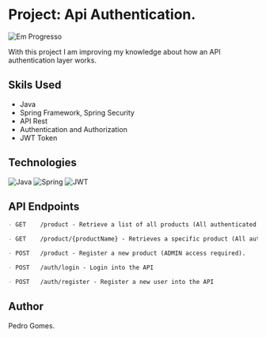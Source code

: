 # Project: Api Authentication.

![Em Progresso](https://img.shields.io/badge/STATUS-Done-green)

With this project I am improving my knowledge about how an API authentication layer works.

## Skils Used
- Java
- Spring Framework, Spring Security
- API Rest
- Authentication and Authorization
- JWT Token

## Technologies
![Java](https://img.shields.io/badge/java-%23ED8B00.svg?style=for-the-badge&logo=openjdk&logoColor=white)
![Spring](https://img.shields.io/badge/spring-%236DB33F.svg?style=for-the-badge&logo=spring&logoColor=white)
![JWT](https://img.shields.io/badge/JWT-black?style=for-the-badge&logo=JSON%20web%20tokens)

## API Endpoints

```markdown
- GET    /product - Retrieve a list of all products (All authenticated users)

- GET    /product/{productName} - Retrieves a specific product (All authenticated users)

- POST   /product - Register a new product (ADMIN access required).

- POST   /auth/login - Login into the API

- POST   /auth/register - Register a new user into the API
```

## Author

Pedro Gomes.

<!--
**Pedro-LSG/Pedro-LSG** is a ✨ _special_ ✨ repository because its `README.md` (this file) appears on your GitHub profile.

Here are some ideas to get you started:

- 🔭 I’m currently working on ...
- 🌱 I’m currently learning ...
- 👯 I’m looking to collaborate on ...
- 🤔 I’m looking for help with ...
- 💬 Ask me about ...
- 📫 How to reach me: ...
- 😄 Pronouns: ...
- ⚡ Fun fact: ...
-->
